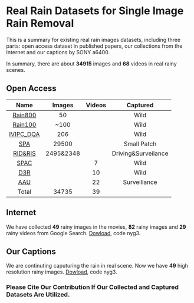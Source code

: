 # Real Rain Datasets for Single Image Rain Removal

This is a summary for existing real rain images datasets, including three parts: open access dataset in published papers, our collections from the Internet and our captions by SONY a6400. 

In summary, there are about **34915** images and **68** videos in real rainy scenes.

## Open Access

|Name|Images|Videos|Captured|
|:-:|:-:|:-:|:-:|
|[Rain800](https://github.com/hezhangsprinter/ID-CGAN)|50||Wild|
|[Rain100](https://www.icst.pku.edu.cn/struct/Projects/joint_rain_removal.html)|~100||Wild|
|[IVIPC_DQA](https://github.com/wqb-uestc/DQA)|206||Wild|
|[SPA](https://stevewongv.github.io/derain-project.html)|29500||Small Patch|
|[RID&RIS](https://github.com/lsy17096535/Single-Image-Deraining)|2495&2348||Driving&Surveilance|
|[SPAC](https://github.com/hotndy/SPAC-SupplementaryMaterials)||7|Wild|
|[D3R](chrome-extension://oemmndcbldboiebfnladdacbdfmadadm/https://www.icst.pku.edu.cn/struct/Pub%20Files/2019/ywh_tip19.pdf)||10|Wild|
|[AAU](https://www.kaggle.com/aalborguniversity/aau-rainsnow)||22|Surveillance|
|Total|34735|39|||



## Internet

We have collected **49** rainy images in the movies, **82** rainy images and **29** rainy videos from Google Search. [Dowload](https://pan.baidu.com/s/1qnt4-3I9Q6E-6--R6VEU0w), code nyg3.


## Our Captions

We are continuting caputuring the rain in real scene. Now we have **49** high resolution rainy images. [Dowload](https://pan.baidu.com/s/1qnt4-3I9Q6E-6--R6VEU0w), code nyg3.


### Please Cite Our Contribution If Our Collected and Captured Datasets Are Utilized.
